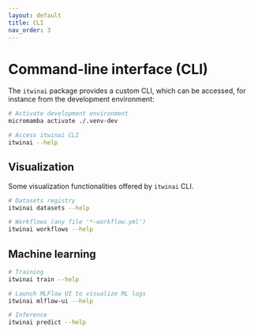 ```yaml
---
layout: default
title: CLI
nav_order: 3
---
```


# Command-line interface (CLI)
<!-- {: .no_toc }

## Table of contents
{: .no_toc .text-delta }

1. TOC
{:toc}

---
-->

The `itwinai` package provides a custom CLI, which can be accessed, for instance
from the development environment:

```bash
# Activate development environment
micromamba activate ./.venv-dev

# Access itwinai CLI
itwinai --help
```

## Visualization

Some visualization functionalities offered by `itwinai` CLI.

```bash
# Datasets registry
itwinai datasets --help

# Workflows (any file '*-workflow.yml')
itwinai workflows --help
```

## Machine learning

```bash
# Training
itwinai train --help

# Launch MLFlow UI to visualize ML logs
itwinai mlflow-ui --help

# Inference
itwinai predict --help
```
